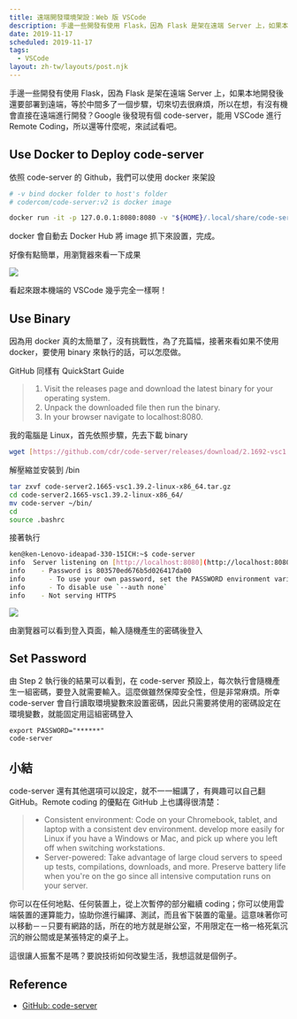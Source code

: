 ```yaml
---
title: 遠端開發環境架設：Web 版 VSCode
description: 手邊一些開發有使用 Flask，因為 Flask 是架在遠端 Server 上，如果本地開發後還要部署到遠端，等於中間多了一個步驟，切來切去很麻煩，所以在想，有沒有機會直接在遠端進行開發？…
date: 2019-11-17
scheduled: 2019-11-17
tags:
  - VSCode
layout: zh-tw/layouts/post.njk
---
```


手邊一些開發有使用 Flask，因為 Flask 是架在遠端 Server 上，如果本地開發後還要部署到遠端，等於中間多了一個步驟，切來切去很麻煩，所以在想，有沒有機會直接在遠端進行開發？Google 後發現有個 code-server，能用 VSCode 進行 Remote Coding，所以還等什麼呢，來試試看吧。

## Use Docker to Deploy code-server

依照 code-server 的 Github，我們可以使用 docker 來架設

```bash
# -v bind docker folder to host's folder
# codercom/code-server:v2 is docker image

docker run -it -p 127.0.0.1:8080:8080 -v "${HOME}/.local/share/code-server:/home/coder/.local/share/code-server" -v "$PWD:/home/coder/project" codercom/code-server:v2
```

docker 會自動去 Docker Hub 將 image 抓下來設置，完成。

好像有點簡單，用瀏覽器來看一下成果

![](/img/posts/2019/(.*)/vscode-1.webp)

看起來跟本機端的 VSCode 幾乎完全一樣啊！

## Use Binary

因為用 docker 真的太簡單了，沒有挑戰性，為了充篇幅，接著來看如果不使用 docker，要使用 binary 來執行的話，可以怎麼做。

GitHub 同樣有 QuickStart Guide

> 1. Visit the releases page and download the latest binary for your operating system.
> 2. Unpack the downloaded file then run the binary.
> 3. In your browser navigate to localhost:8080.

我的電腦是 Linux，首先依照步驟，先去下載 binary

```bash
wget [https://github.com/cdr/code-server/releases/download/2.1692-vsc1.39.2/code-server2.1692-vsc1.39.2-linux-x86_64.tar.gz](https://github.com/cdr/code-server/releases/download/2.1692-vsc1.39.2/code-server2.1692-vsc1.39.2-linux-x86_64.tar.gz)
```

解壓縮並安裝到 /bin

```bash
tar zxvf code-server2.1665-vsc1.39.2-linux-x86_64.tar.gz
cd code-server2.1665-vsc1.39.2-linux-x86_64/
mv code-server ~/bin/
cd
source .bashrc 
```

接著執行

```bash
ken@ken-Lenovo-ideapad-330-15ICH:~$ code-server
info  Server listening on [http://localhost:8080](http://localhost:8080)
info    - Password is 803570ed676b5d026417da00
info      - To use your own password, set the PASSWORD environment variable
info      - To disable use `--auth none`
info    - Not serving HTTPS
```

![](/img/posts/2019/(.*)/vscode-2.webp)

由瀏覽器可以看到登入頁面，輸入隨機產生的密碼後登入

## Set Password

由 Step 2 執行後的結果可以看到，在 code-server 預設上，每次執行會隨機產生一組密碼，要登入就需要輸入。這麼做雖然保障安全性，但是非常麻煩。所幸 code-server 會自行讀取環境變數來設置密碼，因此只需要將使用的密碼設定在環境變數，就能固定用這組密碼登入

```
export PASSWORD="******"
code-server
```

## 小結

code-server 還有其他選項可以設定，就不一一細講了，有興趣可以自己翻GitHub。Remote coding 的優點在 GitHub 上也講得很清楚：

>    - Consistent environment: Code on your Chromebook, tablet, and laptop with a consistent dev environment. develop more easily for Linux if you have a Windows or Mac, and pick up where you left off when switching workstations.
>    - Server-powered: Take advantage of large cloud servers to speed up tests, compilations, downloads, and more. Preserve battery life when you're on the go since all intensive computation runs on your server.

你可以在任何地點、任何裝置上，從上次暫停的部分繼續 coding；你可以使用雲端裝置的運算能力，協助你進行編譯、測試，而且省下裝置的電量。這意味著你可以移動－－只要有網路的話，所在的地方就是辦公室，不用限定在一格一格死氣沉沉的辦公間或是某張特定的桌子上。

這很讓人振奮不是嗎？要說技術如何改變生活，我想這就是個例子。

## Reference

- [GitHub: code-server](https://github.com/cdr/code-server)
